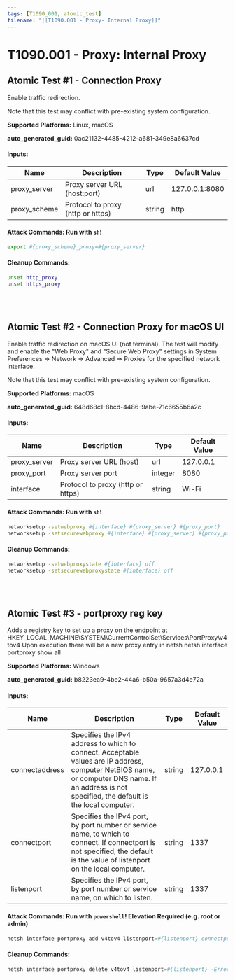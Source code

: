```yaml
---
tags: [T1090_001, atomic_test]
filename: "[[T1090.001 - Proxy- Internal Proxy]]"
---
```

# T1090.001 - Proxy: Internal Proxy

## Atomic Test #1 - Connection Proxy
Enable traffic redirection.

Note that this test may conflict with pre-existing system configuration.

**Supported Platforms:** Linux, macOS


**auto_generated_guid:** 0ac21132-4485-4212-a681-349e8a6637cd





#### Inputs:
| Name | Description | Type | Default Value |
|------|-------------|------|---------------|
| proxy_server | Proxy server URL (host:port) | url | 127.0.0.1:8080|
| proxy_scheme | Protocol to proxy (http or https) | string | http|


#### Attack Commands: Run with `sh`! 


```sh
export #{proxy_scheme}_proxy=#{proxy_server}
```

#### Cleanup Commands:
```sh
unset http_proxy
unset https_proxy
```





<br/>
<br/>

## Atomic Test #2 - Connection Proxy for macOS UI
Enable traffic redirection on macOS UI (not terminal).
The test will modify and enable the "Web Proxy" and "Secure Web Proxy" settings  in System Preferences => Network => Advanced => Proxies for the specified network interface.

Note that this test may conflict with pre-existing system configuration.

**Supported Platforms:** macOS


**auto_generated_guid:** 648d68c1-8bcd-4486-9abe-71c6655b6a2c





#### Inputs:
| Name | Description | Type | Default Value |
|------|-------------|------|---------------|
| proxy_server | Proxy server URL (host) | url | 127.0.0.1|
| proxy_port | Proxy server port | integer | 8080|
| interface | Protocol to proxy (http or https) | string | Wi-Fi|


#### Attack Commands: Run with `sh`! 


```sh
networksetup -setwebproxy #{interface} #{proxy_server} #{proxy_port}
networksetup -setsecurewebproxy #{interface} #{proxy_server} #{proxy_port}
```

#### Cleanup Commands:
```sh
networksetup -setwebproxystate #{interface} off
networksetup -setsecurewebproxystate #{interface} off
```





<br/>
<br/>

## Atomic Test #3 - portproxy reg key
Adds a registry key to set up a proxy on the endpoint at HKEY_LOCAL_MACHINE\SYSTEM\CurrentControlSet\Services\PortProxy\v4tov4
Upon execution there will be a new proxy entry in netsh
netsh interface portproxy show all

**Supported Platforms:** Windows


**auto_generated_guid:** b8223ea9-4be2-44a6-b50a-9657a3d4e72a





#### Inputs:
| Name | Description | Type | Default Value |
|------|-------------|------|---------------|
| connectaddress | Specifies the IPv4 address to which to connect. Acceptable values are IP address, computer NetBIOS name, or computer DNS name. If an address is not specified, the default is the local computer. | string | 127.0.0.1|
| connectport | Specifies the IPv4 port, by port number or service name, to which to connect. If connectport is not specified, the default is the value of listenport on the local computer. | string | 1337|
| listenport | Specifies the IPv4 port, by port number or service name, on which to listen. | string | 1337|


#### Attack Commands: Run with `powershell`!  Elevation Required (e.g. root or admin) 


```powershell
netsh interface portproxy add v4tov4 listenport=#{listenport} connectport=#{connectport} connectaddress=#{connectaddress}
```

#### Cleanup Commands:
```powershell
netsh interface portproxy delete v4tov4 listenport=#{listenport} -ErrorAction Ignore | Out-Null
```





<br/>
